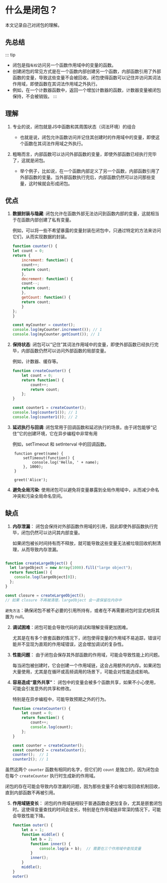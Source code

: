 # 什么是闭包？

本文记录自己对闭包的理解。

## 先总结

::: tip

- 闭包是指` 有权 `访问另一个函数作用域中的变量的函数。
- 创建闭包的常见方式是在一个函数内部创建另一个函数，内部函数引用了外部函数的变量，导致这些变量不会被回收。闭包使得函数可以记住并访问其词法作用域，即使函数在其词法作用域之外执行。
- 例如，在一个计数器函数中，返回一个增加计数器的函数，计数器变量被闭包保持，不会被销毁。
:::

## 理解

1. 专业的说，闭包就是JS中函数和其周围状态（词法环境）的组合

    - 也就是说，闭包允许函数访问并记住其创建时的作用域中的变量，即使这个函数在其词法作用域之外执行。

2. 粗略而言，内部函数可以访问外部函数的变量，即使外部函数已经执行完毕了，这就是闭包。

    - 举个例子，比如说，在一个函数内部定义了另一个函数，内部函数引用了外部函数的变量。当外部函数执行完后，内部函数仍然可以访问那些变量，这时候就会形成闭包。

## 优点

1. **数据封装与隐藏**: 闭包允许在函数外部无法访问到函数内部的变量，这就相当于在函数内部创建了私有变量。

    例如，可以将一些不希望暴露的变量封装在闭包中，只通过特定的方法来访问它们，从而实现数据的封装。

    ```js
    function counter() {
    let count = 0;
    return {
        increment: function() {
        count++;
        return count;
        },
        decrement: function() {
        count--;
        return count;
        },
        getCount: function() {
        return count;
        }
    };
    }

    const myCounter = counter();
    console.log(myCounter.increment()); // 1
    console.log(myCounter.getCount()); // 1
    ```

2. **保持状态**: 闭包可以“记住”其词法作用域中的变量，即使外部函数已经执行完毕，内部函数仍然可以访问外部函数的局部变量。

    例如，计数器、缓存等。

    ```js
    function createCounter() {
        let count = 0;
        return function() {
            count++;
            return count;
        };
    }

    const counter1 = createCounter();
    console.log(counter1()); // 1
    console.log(counter1()); // 2
    ```

3. **延迟执行与回调**: 闭包常用于回调函数和延迟执行的场景。由于闭包能够“记住”它的创建环境，它在异步编程中非常有用

    例如，setTimeout 和 setInterval 中的回调函数。

```JS
    function greet(name) {
        setTimeout(function() {
            console.log('Hello, ' + name);
        }, 1000);
    }

    greet('Alice');
```

4. **避免全局污染**: 使用闭包可以避免将变量暴露到全局作用域中，从而减少命名冲突和污染全局命名空间。

## 缺点

1. **内存泄漏**： 闭包会保持对外部函数作用域的引用，因此即使外部函数执行完毕，闭包仍然可以访问其内部变量。

    如果闭包被长时间持有而不释放，就可能导致这些变量无法被垃圾回收机制清理，从而导致内存泄漏。

```js

function createLargeObject() {
  let largeObject = new Array(1000).fill("large object");
  return function() {
    console.log(largeObject[0]);
  };
}

const closure = createLargeObject();
// 如果 closure 不再被清理，largeObject 会一直保留在内存中
```

`避免方法`：确保闭包不被不必要的引用所持有，或者在不再需要闭包时显式地将其置为 null。

2. **调试困难**：闭包可能会导致代码的调试和理解变得更加困难。

    尤其是在有多个嵌套函数的情况下，闭包使得变量的作用域不易追踪，错误可能并不显现为直观的作用域错误，这会增加调试的复杂性。

3. **性能问题**： 由于闭包会保存其外部函数的作用域，可能会导致性能上的问题。

    每当闭包被创建时，它会创建一个作用域链，这会占用额外的内存。如果闭包大量使用，尤其是在循环或高频调用的场景下，可能会对性能造成影响。

4. **容易造成“意外共享”**： 闭包中的变量会被多个函数共享，如果不小心使用，可能会引发意外的共享和修改。

    特别是在异步编程中，可能导致预期之外的行为。

    ```js
    function createCounter() {
        let count = 0;
        return function() {
            count++;
            console.log(count);
        };
    }

    const counter = createCounter();
    const counter2 = createCounter();
    counter();  // 1
    counter2(); // 1
    ```

虽然这两个 `counter` 函数有相同的名字，但它们的 `count` 是独立的，因为闭包会在每个 `createCounter` 执行时生成新的作用域。

闭包的存在可能会导致内存泄漏的问题，因为那些变量不会被垃圾回收机制回收，直到内部函数不再被引用。

5. **作用域链变长**： 闭包的作用域链相较于普通函数会更加复杂，尤其是嵌套闭包时。这使得变量查找的时间会变长，特别是在作用域链非常深的情况下，可能会导致性能下降。

    ```js
    function outer() {
        let a = 1;
        function middle() {
            let b = 2;
            function inner() {
                console.log(a + b);  // 需要在三个作用域中查找变量
            }
            inner();
        }
        middle();
    }
    outer()
    ```
